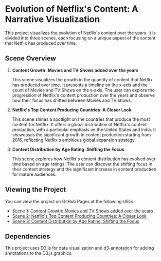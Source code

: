# Evolution of Netflix's Content: A Narrative Visualization

This project visualizes the evolution of Netflix's content over the years. It is divided into three scenes, each focusing on a unique aspect of the content that Netflix has produced over time.

## Scene Overview

1. **Content Growth: Movies and TV Shows added over the years**

   This scene visualizes the growth in the quantity of content that Netflix has produced over time. It presents a timeline on the x-axis and the count of Movies and TV Shows on the y-axis. The user can explore the progression of Netflix's content production over the years and observe how their focus has shifted between Movies and TV shows.

2. **Netflix's Top Content Producing Countries: A Closer Look**

   This scene shines a spotlight on the countries that produce the most content for Netflix. It offers a global distribution of Netflix's content production, with a particular emphasis on the United States and India. It showcases the significant growth in content production starting from 2016, reflecting Netflix's ambitious global expansion strategy.

3. **Content Distribution by Age Rating: Shifting the Focus**

   This scene explores how Netflix's content distribution has evolved over time based on age ratings. The user can discover the shifting focus in their content strategy and the significant increase in content production for mature audiences.

## Viewing the Project

You can view the project on GitHub Pages at the following URLs:

- [Scene 1: Content Growth: Movies and TV Shows added over the years](https://rosch.me/narrative_visualization/scene1.html)
- [Scene 2: Netflix's Top Content Producing Countries: A Closer Look](https://rosch.me/narrative_visualization/scene2.html)
- [Scene 3: Content Distribution by Age Rating: Shifting the Focus](https://rosch.me/narrative_visualization/scene3.html)

## Dependencies

This project uses [D3.js](https://d3js.org/) for data visualization and [d3-annotation](https://www.npmjs.com/package/d3-svg-annotation) for adding annotations to the D3.js graphics.

